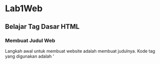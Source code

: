 # Lab1Web
## Belajar Tag Dasar HTML

### Membuat Judul Web
Langkah awal untuk membuat website adalah membuat judulnya. 
Kode tag yang digunakan adalah '<title>'
berikut tampilannya 

![Gambar 1](screenshot/ss2.png)

untuk kodingannya seperti ini 


![Gambar 2](screenshot/ss1.png)

### Membuat Paragraf 

Langkah selanjutnya adalah membuat paragraf. 
kode tag yang digunakan adalah '<p>' untuk codingan nya seperti ini

![Gambar 3](screenshot/ss4.png)

Tampilan di Browser Seperti ini

![Gambar 4](screenshot/ss3.png)

### Mengatur Atribut Paragraf

Berikut kode untuk mengatur atribut paragraf / align

Rata kanan kiri : <p align=”center”>
Rata kanan : <p align=”right”>
Rata kiri : <p align=”left”>
Rata tengah : <p align=”center”>

Untuk Codingan nya sebagai berikut.

![Gambar 5](screenshot/ss5.png)

dan Tampilan di Browser seperti ini

![Gambar 6](screenshot/ss6.png)
